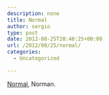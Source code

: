 ```yaml
---
description: none
title: Normal
author: sergio
type: post
date: 2012-08-25T20:40:25+00:00
url: /2012/08/25/normal/
categories:
  - Uncategorized

---
```

[Normal][1], Norman.

 [1]: http://eljabonchiquito.blogspot.ca/2012/08/normal.html "Normal"
